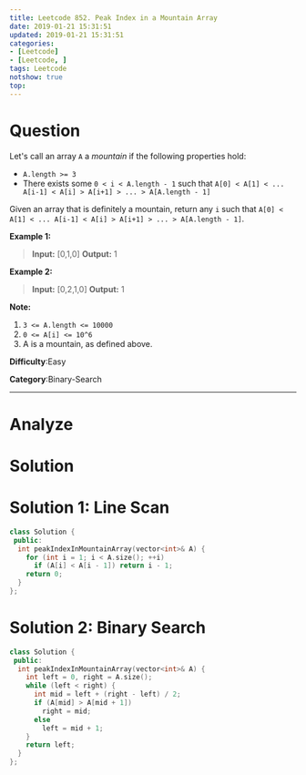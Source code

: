 ```yaml
---
title: Leetcode 852. Peak Index in a Mountain Array
date: 2019-01-21 15:31:51
updated: 2019-01-21 15:31:51
categories: 
- [Leetcode]
- [Leetcode, ]
tags: Leetcode
notshow: true
top:
---
```


# Question

Let's call an array  `A`  a  _mountain_ if the following properties hold:

-   `A.length >= 3`
-   There exists some  `0 < i < A.length - 1`  such that  `A[0] < A[1] < ... A[i-1] < A[i] > A[i+1] > ... > A[A.length - 1]`

Given an array that is definitely a mountain, return any `i` such that `A[0] < A[1] < ... A[i-1] < A[i] > A[i+1] > ... > A[A.length - 1]`.

**Example 1:**

> **Input:** [0,1,0]
> **Output:** 1

**Example 2:**

> **Input:** [0,2,1,0]
> **Output:** 1

**Note:**

1. `3 <= A.length <= 10000`
2. `0 <= A[i] <= 10^6`
3. A is a mountain, as defined above.


**Difficulty**:Easy

**Category**:Binary-Search

<!-- more -->

------------

# Analyze

# Solution

# Solution 1: Line Scan

```cpp
class Solution {
 public:
  int peakIndexInMountainArray(vector<int>& A) {
    for (int i = 1; i < A.size(); ++i)
      if (A[i] < A[i - 1]) return i - 1;
    return 0;
  }
};
```

# Solution 2: Binary Search

```cpp
class Solution {
 public:
  int peakIndexInMountainArray(vector<int>& A) {
    int left = 0, right = A.size();
    while (left < right) {
      int mid = left + (right - left) / 2;
      if (A[mid] > A[mid + 1])
        right = mid;
      else
        left = mid + 1;
    }
    return left;
  }
};
```


